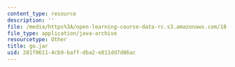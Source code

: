 ```yaml
---
content_type: resource
description: ''
file: /media/https%3A/open-learning-course-data-rc.s3.amazonaws.com/18-02sc-multivariable-calculus-fall-2010/281f06114cb9baffdba2e811dd7d86ac_go.jar
file_type: application/java-archive
resourcetype: Other
title: go.jar
uid: 281f0611-4cb9-baff-dba2-e811dd7d86ac
---
```

